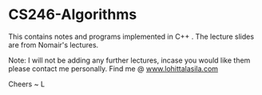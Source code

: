 # CS246-Algorithms
This contains notes and programs implemented in C++ . The lecture slides are from Nomair's lectures. 


Note: I will not be adding any further lectures, incase you would like them please contact me personally. Find me @ www.lohittalasila.com

Cheers
~ L
